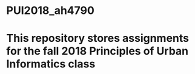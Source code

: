 # PUI2018_ah4790
# This repository stores assignments for the fall 2018 Principles of Urban Informatics class
